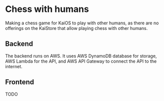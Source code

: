 # Chess with humans

Making a chess game for KaiOS to play with other humans, as there are no offerings on the KaiStore that allow playing chess with other humans.

## Backend

The backend runs on AWS. It uses AWS DynamoDB database for storage, AWS Lambda for the API, and AWS API Gateway to connect the API to the internet.

## Frontend

TODO